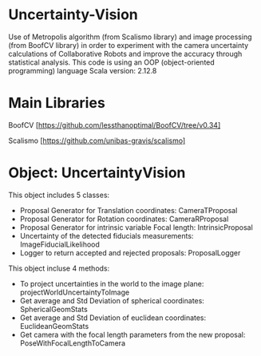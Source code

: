 # Uncertainty-Vision
Use of Metropolis algorithm (from Scalismo library) and image processing (from BoofCV library) in order to experiment with the camera uncertainty calculations of Collaborative Robots and improve the accuracy through statistical analysis.
This code is using an OOP (object-oriented programming) language
Scala version: 2.12.8

# Main Libraries
BoofCV [https://github.com/lessthanoptimal/BoofCV/tree/v0.34]

Scalismo [https://github.com/unibas-gravis/scalismo]

# Object: UncertaintyVision
This object includes 5 classes:
  - Proposal Generator for Translation coordinates: CameraTProposal
  - Proposal Generator for Rotation coordinates: CameraRProposal
  - Proposal Generator for intrinsic variable Focal length: IntrinsicProposal
  - Uncertainty of the detected fiducials measurements: ImageFiducialLikelihood
  - Logger to return accepted and rejected proposals: ProposalLogger

This object incluse 4 methods:
  - To project uncertainties in the world to the image plane: projectWorldUncertaintyToImage
  - Get average and Std Deviation of spherical coordinates: SphericalGeomStats
  - Get average and Std Deviation of euclidean coordinates: EuclideanGeomStats
  - Get camera with the focal length parameters from the new proposal: PoseWithFocalLengthToCamera
